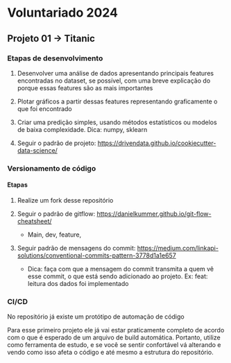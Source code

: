 # Voluntariado 2024

## Projeto 01 -> Titanic

### Etapas de desenvolvimento

1. Desenvolver uma análise de dados apresentando principais features encontradas no dataset, se possível, com uma breve explicação do porque essas features são as mais importantes

2. Plotar gráficos a partir dessas features representando graficamente o que foi encontrado

3. Criar uma predição simples, usando métodos estatísticos ou modelos de baixa complexidade. Dica: numpy, sklearn

4. Seguir o padrão de projeto: https://drivendata.github.io/cookiecutter-data-science/

### Versionamento de código

#### Etapas

1. Realize um fork desse repositório
2. Seguir o padrão de gitflow: https://danielkummer.github.io/git-flow-cheatsheet/
    
    * Main, dev, feature, 
3. Seguir padrão de mensagens do commit: https://medium.com/linkapi-solutions/conventional-commits-pattern-3778d1a1e657 

    * Dica: faça com que a mensagem do commit transmita a quem vê esse commit, o que está sendo adicionado ao projeto. Ex: feat: leitura dos dados foi implementado

### CI/CD

No repositório já existe um protótipo de automação de código

Para esse primeiro projeto ele já vai estar praticamente completo de acordo com o que é esperado de um arquivo de build automática. Portanto, utilize como ferramenta de estudo, e se você se sentir confortável vá alterando e vendo como isso afeta o código e até mesmo a estrutura do repositório.